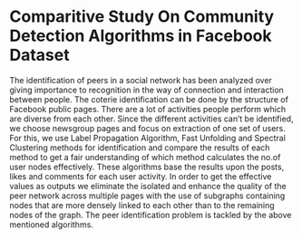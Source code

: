 # Comparitive Study On Community Detection Algorithms in Facebook Dataset
The identification of peers in a social network has been analyzed over giving importance to recognition in the way of connection and interaction between people. The coterie identification can be done by the structure of Facebook public pages. There are a lot of activities people perform which are diverse from each other. Since the different activities can’t be identified, we choose newsgroup pages and focus on extraction of one set of users. For this, we use Label Propagation Algorithm, Fast Unfolding and Spectral Clustering methods for identification and compare the results of each method to get a fair understanding of which method calculates the no.of user nodes effectively. These algorithms base the results upon the posts, likes and comments for each user activity. In order to get the effective values as outputs we eliminate the isolated and enhance the quality of the peer network across multiple pages with the use of subgraphs containing nodes that are more densely linked to each other than to the remaining nodes of the graph. The peer identification problem is tackled by the above mentioned algorithms.
